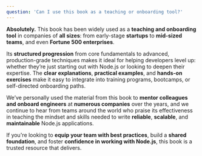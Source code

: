 ```yaml
---
question: 'Can I use this book as a teaching or onboarding tool?'
---
```


**Absolutely.** This book has been widely used as a **teaching and onboarding tool** in companies of **all sizes**: from early-stage **startups** to **mid-sized teams**, and even **Fortune 500 enterprises**.

Its **structured progression** from core fundamentals to advanced, production-grade techniques makes it ideal for helping developers level up: whether they’re just starting out with Node.js or looking to deepen their expertise. The **clear explanations**, **practical examples**, and **hands-on exercises** make it easy to integrate into training programs, bootcamps, or self-directed onboarding paths.

We’ve personally used the material from this book to **mentor colleagues and onboard engineers** at **numerous companies** over the years, and we continue to hear from teams around the world who praise its effectiveness in teaching the mindset and skills needed to write **reliable**, **scalable**, and **maintainable** Node.js applications.

If you're looking to **equip your team with best practices**, build a **shared foundation**, and foster **confidence in working with Node.js**, this book is a trusted resource that delivers.

